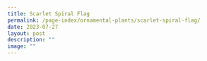 ```yaml
---
title: Scarlet Spiral Flag
permalink: /page-index/ornamental-plants/scarlet-spiral-flag/
date: 2023-07-27
layout: post
description: ""
image: ""
---
```

